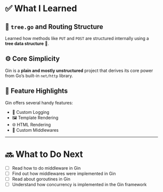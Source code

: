 # ✅ What I Learned

## 📁 `tree.go` and Routing Structure

Learned how methods like `PUT` and `POST` are structured internally using a **tree data structure** 🌲.

## ⚙️ Core Simplicity

Gin is a **plain and mostly unstructured** project that derives its core power from Go’s built-in `net/http` library.

## 🌟 Feature Highlights

Gin offers several handy features:

- 📝 Custom Logging
- 🖼️ Template Rendering
- 🌐 HTML Rendering
- 🧩 Custom Middlewares

---

# 🔜 What to Do Next

- [ ] Read how to do middleware in Gin
- [ ] Find out how middlewares were implemented in Gin
- [ ] Read about goroutines in Gin
- [ ] Understand how concurrency is implemented in the Gin framework
